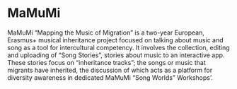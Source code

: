 # MaMuMi
MaMuMi “Mapping the Music of Migration” is a two-year European, Erasmus+ musical inheritance project focused on talking about music and song as a tool for intercultural competency. It involves the collection, editing and uploading of “Song Stories”, stories about music to an interactive app. These stories focus on “inheritance tracks”; the songs or music that migrants have inherited, the discussion of which acts as a platform for diversity awareness in dedicated MaMuMi “Song Worlds” Workshops’.
